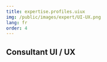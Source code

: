 ```yaml
---
title: expertise.profiles.uiux
img: /public/images/expert/UI-UX.png
lang: fr
order: 4
---
```


## Consultant UI / UX
